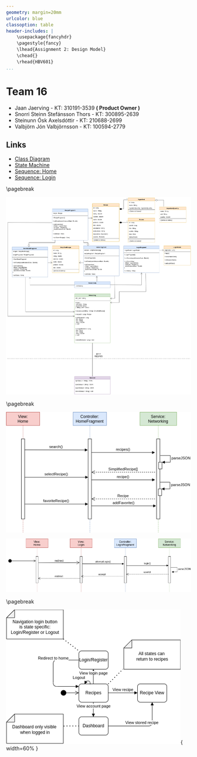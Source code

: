 ```yaml
---
geometry: margin=20mm
urlcolor: blue
classoption: table
header-includes: |
    \usepackage{fancyhdr}
    \pagestyle{fancy}
    \lhead{Assignment 2: Design Model}
    \chead{}
    \rhead{HBV601}
...
```


# Team 16

* Jaan Jaerving - KT: 310191-3539 **( Product Owner )**
* Snorri Steinn Stefánsson Thors - KT: 300895-2639
* Steinunn Ósk Axelsdóttir - KT: 210688-2699
* Valbjörn Jón Valbjörnsson - KT: 100594-2779

## Links

* [Class Diagram](https://notendur.hi.is/jaj20/class.png)
* [State Machine](https://notendur.hi.is/jaj20/state.png)
* [Sequence: Home](https://notendur.hi.is/jaj20/home.png)
* [Sequence: Login](https://notendur.hi.is/jaj20/login.png)

\pagebreak

![Class Diagram](class.png)

\pagebreak

![Sequence: Home](home.png)

![Sequence: Login](login.png)

\pagebreak

![State Machine](state.png){ width=60% }

